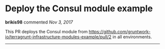 # Deploy the Consul module example

**brikis98** commented *Nov 3, 2017*

This PR deploys the Consul module from https://github.com/gruntwork-io/terragrunt-infrastructure-modules-example/pull/2 in all environments.
<br />
***


